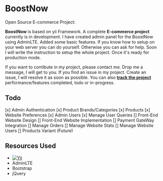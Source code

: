 # BoostNow
Open Source E-commerce Project:

**BoostNow** is based on yii Framework. A complete **E-commerce project** currently is in development. I have created admin panel for the BoostNow using AdminLTE. Added some basic features. If you know how to setup on your web server you can do yourself. Otherwise you can ask for help. Soon I will write the instruction to setup the whole project. Once it's ready for production mode.

If you want to contibute in my project, please contact me. Drop me a message, I will get to you. If you find an issue in my project. Create an issue, I will resolve it as soon as possible. You can also **[track the project](https://github.com/zeeforum/BoostNow/projects/1)** performance/features completed, todo or in-progress.


## Todo

[x] Admin Authentication
[x] Product Brands/Categories
[x] Products
[x] Website Preferences
[x] Admin Users
[x] Manage User Queries
[] Front-End Website Design
[] Front-End Website Implementation
[] Payment GateWay Integration
[] Manage Orders
[] Manage Website Stats
[] Manage Website Users
[] Products Variant (Future)

## Resources Used

- [![Yii](https://img.shields.io/badge/Powered_by-Yii_Framework-green.svg?style=flat)](http://www.yiiframework.com/)
- AdminLTE
- Bootstrap
- jQuery
